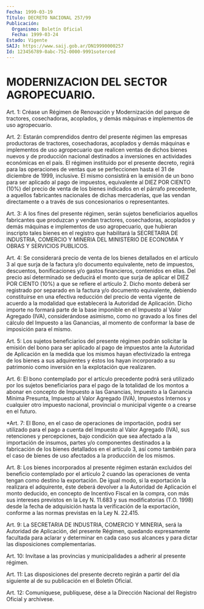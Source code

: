 ```yaml
---
Fecha: 1999-03-19
Título: DECRETO NACIONAL 257/99
Publicación:
  Organismo: Boletín Oficial
  Fecha: 1999-03-24
Estado: Vigente
SAIJ: https://www.saij.gob.ar/DN19990000257
Id: 123456789-0abc-752-0000-9991soterced
---
```

# MODERNIZACION DEL SECTOR AGROPECUARIO.

<a id="1"></a>
Art. 1: Créase un Régimen  de  Renovación  y Modernización del parque  de tractores, cosechadoras, acoplados, y demás  máquinas  e implementos de uso agropecuario.

<a id="2"></a>
Art. 2: Estarán  comprendidos  dentro  del  presente  régimen las empresas productoras de tractores, cosechadoras, acoplados  y demás máquinas  e implementos de uso agropecuario que realicen ventas  de dichos  bienes   nuevos  y  de  producción  nacional  destinados  a inversiones  en actividades  económicas  en  el  país.  El  régimen instituido por  el presente decreto, regirá para las operaciones de ventas que se perfeccionen  hasta  el  31  de  diciembre  de  1999, inclusive.  El  mismo  consistirá en la emisión de un bono para ser aplicado al pago de impuestos, equivalente al DIEZ POR CIENTO (10%) del  precio  de  venta  de  los  bienes  indicados  en  el  párrafo precedente, a aquellos fabricantes nacionales de dichas mercaderías,  que  las  vendan  directamente  o  a  través  de  sus concesionarios o representantes.

<a id="3"></a>
Art. 3: A los fines del presente régimen, serán sujetos beneficiarios  aquellos  fabricantes    que    produzcan  y  vendan tractores, cosechadoras, acoplados y demás máquinas  e  implementos de  uso  agropecuario,  que hubieran inscripto tales bienes  en  el registro que habilitará la  SECRETARIA  DE  INDUSTRIA,  COMERCIO  Y MINERIA  DEL  MINISTERIO  DE  ECONOMIA Y OBRAS Y SERVICIOS PUBLICOS.

<a id="4"></a>
Art. 4: Se considerará precio de venta de los bienes detallados en el artículo 3 al que surja de la factura y/o documento equivalente, neto de impuestos, descuentos, bonificaciones y/o gastos financieros, contenidos en ellas.  Del  precio  así  determinado se deducirá el monto que surja de aplicar el DIEZ POR CIENTO  (10%)  a que se refiere el artículo 2. Dicho monto deberá ser registrado por separado    en  la  factura  y/o  documento  equivalente,  debiendo constituirse  en una efectiva reducción del precio de venta vigente de  acuerdo  a  la   modalidad  que  establecerá  la  Autoridad  de Aplicación. Dicho importe  no formará parte de la base imponible en el Impuesto al Valor Agregado  (IVA), considerándose asimismo, como no gravado a los fines del cálculo del Impuesto a las Ganancias, al momento  de conformar la  base  de  imposición  para  el  mismo.

<a id="5"></a>
Art.  5: Los sujetos beneficiarios  del  presente  régimen podrán solicitar  la  emisión  del  bono  para  ser  aplicado  al  pago de impuestos  ante  la  Autoridad  de  Aplicación en la medida que los mismos hayan efectivizado la entrega de los bienes a sus adquirentes  y éstos los hayan incorporado  a  su  patrimonio  como inversión en la explotación que realizaren.

<a id="6"></a>
Art. 6: El bono  contemplado por el artículo precedente podrá será utilizado  por  los  sujetos  beneficiarios  para  el  pago  de  la totalidad de los montos  a  abonar  en  concepto  de Impuesto a las Ganancias,  Impuesto  a  la Ganancia Mínima Presunta,  Impuesto  al Valor Agregado (IVA), Impuestos  Internos y cualquier otro impuesto nacional, provincial o municipal vigente  o  a crearse en el futuro.

<a id="7"></a>
*Art.  7: El Bono, en el caso de operaciones de importación, podrá ser utilizado para el pago a cuenta del Impuesto al Valor Agregado (IVA), sus retenciones y percepciones, bajo condición que sea afectado a la importación de insumos, partes y/o componentes destinados a la fabricación de los bienes detallados en el artículo 3, así como también para el caso de bienes de uso afectados a la producción de los mismos.

<a id="8"></a>
Art.  8: Los bienes  incorporados  al  presente  régimen  estarán excluidos  del  beneficio  contemplado por el artículo 2 cuando las operaciones de venta tengan  como  destino la exportación. De igual modo, si la exportación la realizara  el  adquirente,  éste  deberá devolver  a  la  Autoridad  de  Aplicación  el  monto  deducido, en concepto  de  Incentivo  Fiscal en la compra, con más sus intereses previstos en la Ley N. 11.683 y sus modificatorias (T.O. 1998) desde la fecha de adquisición hasta  la  verificación  de la exportación, conforme a las normas previstas en la Ley N. 22.415.

<a id="9"></a>
Art.  9: La SECRETARIA DE INDUSTRIA, COMERCIO Y MINERIA,  será  la Autoridad de Aplicación, del presente Régimen, quedando expresamente  facultada  para aclarar y determinar en cada caso sus alcances  y   para  dictar  las  disposiciones  complementarias.

<a id="10"></a>
Art. 10: Invítase a las provincias y municipalidades a adherir al presente régimen.

<a id="11"></a>
Art. 11: Las disposiciones  del presente decreto regirán a partir del  día  siguiente  al de su publicación  en  el  Boletín  Oficial.

<a id="12"></a>
Art. 12: Comuníquese,  publíquese,  dése  a la Dirección Nacional del Registro Oficial y archívese.